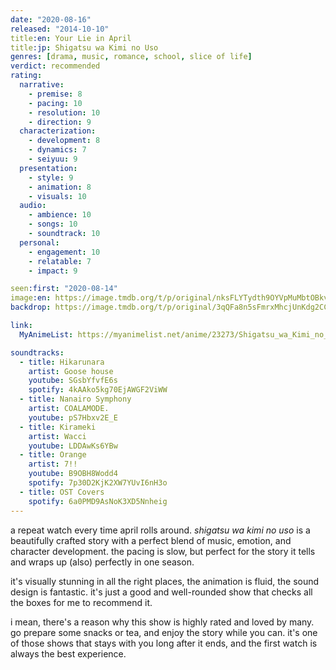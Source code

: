 ```yaml
---
date: "2020-08-16"
released: "2014-10-10"
title:en: Your Lie in April
title:jp: Shigatsu wa Kimi no Uso
genres: [drama, music, romance, school, slice of life]
verdict: recommended
rating:
  narrative:
    - premise: 8
    - pacing: 10
    - resolution: 10
    - direction: 9
  characterization:
    - development: 8
    - dynamics: 7
    - seiyuu: 9
  presentation:
    - style: 9
    - animation: 8
    - visuals: 10
  audio:
    - ambience: 10
    - songs: 10
    - soundtrack: 10
  personal:
    - engagement: 10
    - relatable: 7
    - impact: 9

seen:first: "2020-08-14"
image:en: https://image.tmdb.org/t/p/original/nksFLYTydth9OYVpMuMbtOBkvMO.jpg
backdrop: https://image.tmdb.org/t/p/original/3qQFa8n5sFmrxMhcjUnKdg2CCOU.jpg

link:
  MyAnimeList: https://myanimelist.net/anime/23273/Shigatsu_wa_Kimi_no_Uso

soundtracks:
  - title: Hikarunara
    artist: Goose house
    youtube: SGsbYfvfE6s
    spotify: 4kAAko5kg70EjAWGF2ViWW
  - title: Nanairo Symphony
    artist: COALAMODE.
    youtube: pS7Hbxv2E_E
  - title: Kirameki
    artist: Wacci
    youtube: LDDAwKs6YBw
  - title: Orange
    artist: 7!!
    youtube: B9OBH8Wodd4
    spotify: 7p30D2KjK2XW7YUvI6nH3o
  - title: OST Covers
    spotify: 6a0PMD9AsNoK3XD5Nnheig
---
```


a repeat watch every time april rolls around. *shigatsu wa kimi no uso* is a beautifully crafted story with a perfect blend of music, emotion, and character development. the pacing is slow, but perfect for the story it tells and wraps up (also) perfectly in one season.

it's visually stunning in all the right places, the animation is fluid, the sound design is fantastic. it's just a good and well-rounded show that checks all the boxes for me to recommend it.

i mean, there's a reason why this show is highly rated and loved by many. go prepare some snacks or tea, and enjoy the story while you can. it's one of those shows that stays with you long after it ends, and the first watch is always the best experience.
